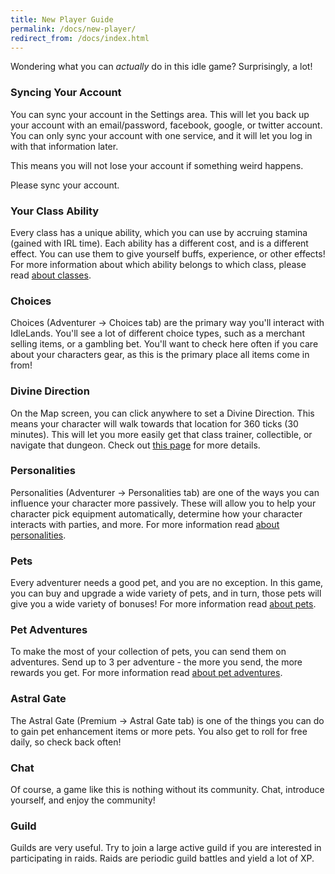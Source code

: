 ```yaml
---
title: New Player Guide
permalink: /docs/new-player/
redirect_from: /docs/index.html
---
```


Wondering what you can _actually_ do in this idle game? Surprisingly, a lot!

### Syncing Your Account

You can sync your account in the Settings area. This will let you back up your account with an email/password, facebook, google, or twitter account. You can only sync your account with one service, and it will let you log in with that information later.

This means you will not lose your account if something weird happens.

Please sync your account.

### Your Class Ability

Every class has a unique ability, which you can use by accruing stamina (gained with IRL time). Each ability has a different cost, and is a different effect. You can use them to give yourself buffs, experience, or other effects! For more information about which ability belongs to which class, please read [about classes](https://idle.land/docs/about-classes/).

### Choices

Choices (Adventurer -> Choices tab) are the primary way you'll interact with IdleLands. You'll see a lot of different choice types, such as a merchant selling items, or a gambling bet. You'll want to check here often if you care about your characters gear, as this is the primary place all items come in from!

### Divine Direction

On the Map screen, you can click anywhere to set a Divine Direction. This means your character will walk towards that location for 360 ticks (30 minutes). This will let you more easily get that class trainer, collectible, or navigate that dungeon. Check out [this page](https://idle.land/docs/divine-direction/) for more details.

### Personalities

Personalities (Adventurer -> Personalities tab) are one of the ways you can influence your character more passively. These will allow you to help your character pick equipment automatically, determine how your character interacts with parties, and more. For more information read [about personalities](https://idle.land/docs/about-personalities/).

### Pets

Every adventurer needs a good pet, and you are no exception. In this game, you can buy and upgrade a wide variety of pets, and in turn, those pets will give you a wide variety of bonuses! For more information read [about pets](https://idle.land/docs/about-pets/).

### Pet Adventures

To make the most of your collection of pets, you can send them on adventures. Send up to 3 per adventure - the more you send, the more rewards you get. For more information read [about pet adventures](https://idle.land/docs/about-pet-adventures/).

### Astral Gate

The Astral Gate (Premium -> Astral Gate tab) is one of the things you can do to gain pet enhancement items or more pets. You also get to roll for free daily, so check back often!

### Chat

Of course, a game like this is nothing without its community. Chat, introduce yourself, and enjoy the community!

### Guild

Guilds are very useful. Try to join a large active guild if you are interested in participating in raids. Raids are periodic guild battles and yield a lot of XP.
